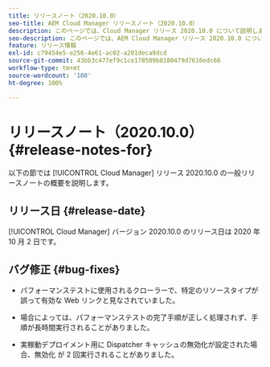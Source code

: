 ```yaml
---
title: リリースノート（2020.10.0）
seo-title: AEM Cloud Manager リリースノート（2020.10.0）
description: このページでは、Cloud Manager リリース 2020.10.0 について説明します。
seo-description: このページでは、AEM Cloud Manager リリース 2020.10.0 について説明します。
feature: リリース情報
exl-id: c79454e5-e256-4e61-ac02-a201deca9dcd
source-git-commit: 43bb3c477ef9c1ce178509b8180479d7616edc66
workflow-type: tm+mt
source-wordcount: '108'
ht-degree: 100%

---
```


# リリースノート（2020.10.0） {#release-notes-for}

以下の節では [!UICONTROL Cloud Manager] リリース 2020.10.0 の一般リリースノートの概要を説明します。

## リリース日 {#release-date}

[!UICONTROL Cloud Manager] バージョン 2020.10.0 のリリース日は 2020 年 10 月 2 日です。

## バグ修正 {#bug-fixes}

* パフォーマンステストに使用されるクローラーで、特定のリソースタイプが誤って有効な Web リンクと見なされていました。

* 場合によっては、パフォーマンステストの完了手順が正しく処理されず、手順が長時間実行されることがありました。

* 実稼動デプロイメント用に Dispatcher キャッシュの無効化が設定された場合、無効化 が 2 回実行されることがありました。
